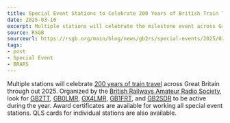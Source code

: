 ```yaml
---
title: Special Event Stations to Celebrate 200 Years of British Train Travel
date: 2025-03-16
excerpt: Multiple stations will celebrate the milestone event across Great Britain.
source: RSGB
sourceurl: https://rsgb.org/main/blog/news/gb2rs/special-events/2025/03/07/special-events-news-9-march-2025/
tags:
- post
- Special Event
- BRARS
---
```

Multiple stations will celebrate [200 years of train travel](http://railway200.co.uk/) across Great Britain through out 2025. Organized by the [British Railways Amateur Radio Society](http://www.brars.info/), look for [GB2TT](https://www.qrz.com/db/GB2TT), [GB0LMR](https://www.qrz.com/db/GB0LMR), [GX4LMR](https://www.qrz.com/db/GX4LMR), [GB1FRT](https://www.qrz.com/db/GB1FRT), and [GB2SDR](https://www.qrz.com/db/GB2SDR) to be active during the year. Award certificates are available for working all special event stations. QLS cards for individual stations are also available. 
